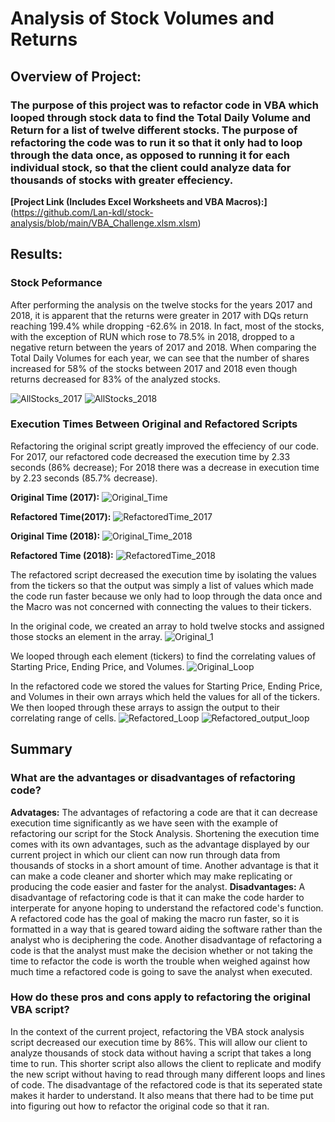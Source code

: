 # Analysis of Stock Volumes and Returns

## Overview of Project: 

### The purpose of this project was to refactor code in VBA which looped through stock data to find the Total Daily Volume and Return for a list of twelve different stocks. The purpose of refactoring the code was to run it so that it only had to loop through the data once, as opposed to running it for each individual stock, so that the client could analyze data for thousands of stocks with greater effeciency. 

**[Project Link (Includes Excel Worksheets and VBA Macros):]** (https://github.com/Lan-kdl/stock-analysis/blob/main/VBA_Challenge.xlsm.xlsm)

## Results:

### Stock Peformance 

After performing the analysis on the twelve stocks for the years 2017 and 2018, it is apparent that the returns were greater in 2017 with DQs return reaching 199.4% while dropping -62.6% in 2018. In fact, most of the stocks, with the exception of RUN which rose to 78.5% in 2018, dropped to a negative return between the years of 2017 and 2018. When comparing the Total Daily Volumes for each year, we can see that the number of shares increased for 58% of the stocks between 2017 and 2018 even though returns decreased for 83% of the analyzed stocks. 

![AllStocks_2017](https://user-images.githubusercontent.com/95589611/149638383-75068dfb-78d5-4272-bef0-a5b830212664.png)
![AllStocks_2018](https://user-images.githubusercontent.com/95589611/149638387-7c46d74a-8968-4433-b2d7-6aa8a8e60daf.png)

### Execution Times Between Original and Refactored Scripts

Refactoring the original script greatly improved the effeciency of our code. For 2017, our refactored code decreased the execution time by 2.33 seconds (86% decrease); For 2018 there was a decrease in execution time by 2.23 seconds (85.7% decrease).

**Original Time (2017):**
![Original_Time](https://user-images.githubusercontent.com/95589611/149638413-405eebae-2017-47f4-b86f-955b04cc3669.png)

**Refactored Time(2017):**
![RefactoredTime_2017](https://user-images.githubusercontent.com/95589611/149638417-b26c1edf-5912-419b-8a03-2f4c93108f68.png)

**Original Time (2018):**
![Original_Time_2018](https://user-images.githubusercontent.com/95589611/149638423-f1e547f8-60ff-443c-b561-69f09f9ef4be.png)

**Refactored Time (2018):**
![RefactoredTime_2018](https://user-images.githubusercontent.com/95589611/149638431-754cb652-0547-4653-812b-b802fa5373f1.png)

The refactored script decreased the execution time by isolating the values from the tickers so that the output was simply a list of values which made the code run faster because we only had to loop through the data once and the Macro was not concerned with connecting the values to their tickers. 

In the original code, we created an array to hold twelve stocks and assigned those stocks an element in the array. 
![Original_1](https://user-images.githubusercontent.com/95589611/149638498-2754d750-6b30-4ef7-849d-60182da34263.png)

We looped through each element (tickers) to find the correlating values of Starting Price, Ending Price, and Volumes. 
![Original_Loop](https://user-images.githubusercontent.com/95589611/149638903-10727e89-af5e-410e-9475-0f8211bd3445.png)

In the refactored code we stored the values for Starting Price, Ending Price, and Volumes in their own arrays which held the values for all of the tickers. We then looped through these arrays to assign the output to their correlating range of cells. 
![Refactored_Loop](https://user-images.githubusercontent.com/95589611/149639067-d826ea93-2363-44e1-96c2-55f4a6baf4a6.png)
![Refactored_output_loop](https://user-images.githubusercontent.com/95589611/149639153-e6738e77-25bd-4c22-88e9-d7e201aa3a0d.png)

## Summary 

### What are the advantages or disadvantages of refactoring code?

**Advatages:** The advantages of refactoring a code are that it can decrease execution time significantly as we have seen with the example of refactoring our script for the Stock Analysis. Shortening the execution time comes with its own advantages, such as the advantage displayed by our current project in which our client can now run through data from thousands of stocks in a short amount of time. Another advantage is that it can make a code cleaner and shorter which may make replicating or producing the code easier and faster for the analyst. 
**Disadvantages:** A disadvantage of refactoring code is that it can make the code harder to interperate for anyone hoping to understand the refactored code's function. A refactored code has the goal of making the macro run faster, so it is formatted in a way that is geared toward aiding the software rather than the analyst who is deciphering the code. Another disadvantage of refactoring a code is that the analyst must make the decision whether or not taking the time to refactor the code is worth the trouble when weighed against how much time a refactored code is going to save the analyst when executed. 
### How do these pros and cons apply to refactoring the original VBA script?

In the context of the current project, refactoring the VBA stock analysis script decreased our execution time by 86%. This will allow our client to analyze thousands of stock data without having a script that takes a long time to run. This shorter script also allows the client to replicate and modify the new script without having to read through many different loops and lines of code. The disadvantage of the refactored code is that its seperated state makes it harder to understand. It also means that there had to be time put into figuring out how to refactor the original code so that it ran. 
